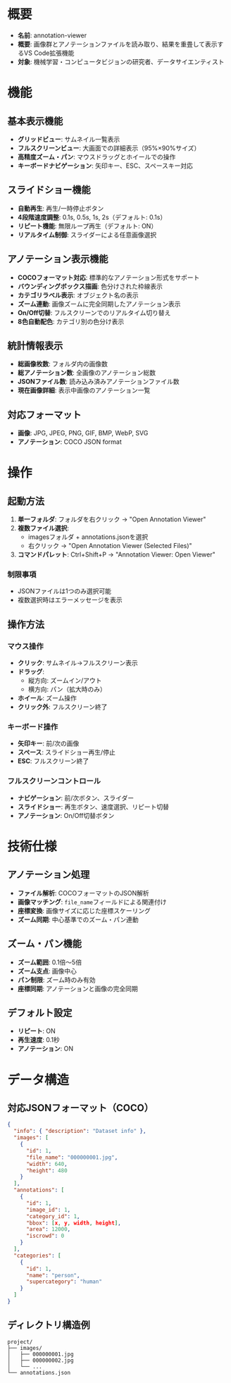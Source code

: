# 概要

- **名前**: annotation-viewer
- **概要**: 画像群とアノテーションファイルを読み取り、結果を重畳して表示するVS Code拡張機能
- **対象**: 機械学習・コンピュータビジョンの研究者、データサイエンティスト

# 機能

## 基本表示機能
- **グリッドビュー**: サムネイル一覧表示
- **フルスクリーンビュー**: 大画面での詳細表示（95%×90%サイズ）
- **高精度ズーム・パン**: マウスドラッグとホイールでの操作
- **キーボードナビゲーション**: 矢印キー、ESC、スペースキー対応

## スライドショー機能
- **自動再生**: 再生/一時停止ボタン
- **4段階速度調整**: 0.1s, 0.5s, 1s, 2s（デフォルト: 0.1s）
- **リピート機能**: 無限ループ再生（デフォルト: ON）
- **リアルタイム制御**: スライダーによる任意画像選択

## アノテーション表示機能
- **COCOフォーマット対応**: 標準的なアノテーション形式をサポート
- **バウンディングボックス描画**: 色分けされた枠線表示
- **カテゴリラベル表示**: オブジェクト名の表示
- **ズーム連動**: 画像ズームに完全同期したアノテーション表示
- **On/Off切替**: フルスクリーンでのリアルタイム切り替え
- **8色自動配色**: カテゴリ別の色分け表示

## 統計情報表示
- **総画像枚数**: フォルダ内の画像数
- **総アノテーション数**: 全画像のアノテーション総数
- **JSONファイル数**: 読み込み済みアノテーションファイル数
- **現在画像詳細**: 表示中画像のアノテーション一覧

## 対応フォーマット
- **画像**: JPG, JPEG, PNG, GIF, BMP, WebP, SVG
- **アノテーション**: COCO JSON format

# 操作

## 起動方法
1. **単一フォルダ**: フォルダを右クリック → "Open Annotation Viewer"
2. **複数ファイル選択**: 
   - imagesフォルダ + annotations.jsonを選択
   - 右クリック → "Open Annotation Viewer (Selected Files)"
3. **コマンドパレット**: Ctrl+Shift+P → "Annotation Viewer: Open Viewer"

### 制限事項
- JSONファイルは1つのみ選択可能
- 複数選択時はエラーメッセージを表示

## 操作方法

### マウス操作
- **クリック**: サムネイル→フルスクリーン表示
- **ドラッグ**: 
  - 縦方向: ズームイン/アウト
  - 横方向: パン（拡大時のみ）
- **ホイール**: ズーム操作
- **クリック外**: フルスクリーン終了

### キーボード操作
- **矢印キー**: 前/次の画像
- **スペース**: スライドショー再生/停止
- **ESC**: フルスクリーン終了

### フルスクリーンコントロール
- **ナビゲーション**: 前/次ボタン、スライダー
- **スライドショー**: 再生ボタン、速度選択、リピート切替
- **アノテーション**: On/Off切替ボタン

# 技術仕様

## アノテーション処理
- **ファイル解析**: COCOフォーマットのJSON解析
- **画像マッチング**: `file_name`フィールドによる関連付け
- **座標変換**: 画像サイズに応じた座標スケーリング
- **ズーム同期**: 中心基準でのズーム・パン連動

## ズーム・パン機能
- **ズーム範囲**: 0.1倍〜5倍
- **ズーム支点**: 画像中心
- **パン制限**: ズーム時のみ有効
- **座標同期**: アノテーションと画像の完全同期

## デフォルト設定
- **リピート**: ON
- **再生速度**: 0.1秒
- **アノテーション**: ON

# データ構造

## 対応JSONフォーマット（COCO）
```json
{
  "info": { "description": "Dataset info" },
  "images": [
    {
      "id": 1,
      "file_name": "000000001.jpg",
      "width": 640,
      "height": 480
    }
  ],
  "annotations": [
    {
      "id": 1,
      "image_id": 1,
      "category_id": 1,
      "bbox": [x, y, width, height],
      "area": 12000,
      "iscrowd": 0
    }
  ],
  "categories": [
    {
      "id": 1,
      "name": "person",
      "supercategory": "human"
    }
  ]
}
```

## ディレクトリ構造例
```
project/
├── images/
│   ├── 000000001.jpg
│   ├── 000000002.jpg
│   └── ...
└── annotations.json
```


